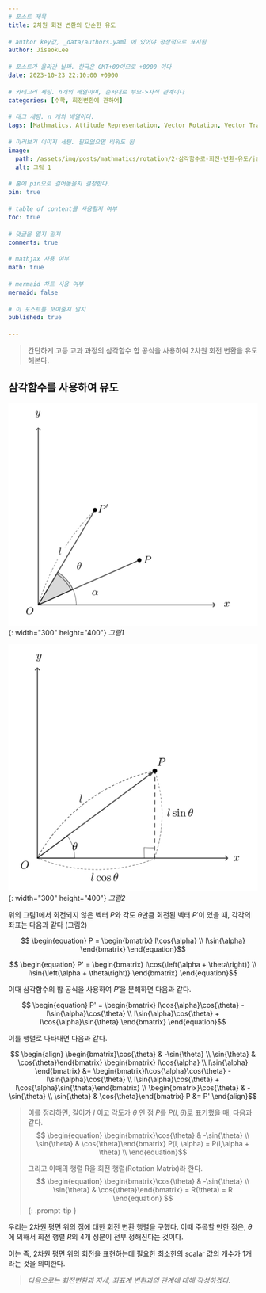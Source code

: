 ```yaml
---
# 포스트 제목
title: 2차원 회전 변환의 단순한 유도

# author key값, _data/authors.yaml 에 있어야 정상적으로 표시됨
author: JiseokLee

# 포스트가 올라간 날짜. 한국은 GMT+09이므로 +0900 이다
date: 2023-10-23 22:10:00 +0900 

# 카테고리 세팅. n개의 배열이며, 순서대로 부모->자식 관계이다
categories: [수학, 회전변환에 관하여]

# 태그 세팅. n 개의 배열이다.
tags: [Mathmatics, Attitude Representation, Vector Rotation, Vector Transform]

# 미리보기 이미지 세팅. 필요없으면 비워도 됨
image:
  path: /assets/img/posts/mathmatics/rotation/2-삼각함수로-회전-변환-유도/jacket.png
  alt: 그림 1

# 홈에 pin으로 걸어놓을지 결정한다.
pin: true

# table of content를 사용할지 여부
toc: true

# 댓글을 열지 말지
comments: true

# mathjax 사용 여부
math: true

# mermaid 차트 사용 여부
mermaid: false

# 이 포스트를 보여줄지 말지
published: true

---
```


> 간단하게 고등 교과 과정의 삼각함수 합 공식을 사용하여 2차원 회전 변환을 유도해본다.

## 삼각함수를 사용하여 유도

![그림1](/assets/img/posts/mathmatics/rotation/2-삼각함수로-회전-변환-유도/p-pprimg-rotation.png){: width="300" height="400"}
_그림1_


![그림2](/assets/img/posts/mathmatics/rotation/2-삼각함수로-회전-변환-유도/p-with-length-coordinate.png){: width="300" height="400"}
_그림2_


위의 그림1에서 회전되지 않은 벡터 $P$와 각도 $\theta$만큼 회전된 벡터 $P'$이 있을 때, 각각의 좌표는 다음과 같다 (그림2)

$$ \begin{equation}
P = \begin{bmatrix}
l\cos{\alpha} \\ 
l\sin{\alpha}
\end{bmatrix} 
\end{equation}$$

$$ \begin{equation}
 P' = \begin{bmatrix}
l\cos{\left(\alpha + \theta\right)} \\  
l\sin{\left(\alpha + \theta\right)} 
\end{bmatrix}
\end{equation}$$

이때 삼각함수의 합 공식을 사용하여 $P'$을 분해하면 다음과 같다. 

$$ \begin{equation}
P' = \begin{bmatrix} 
l\cos{\alpha}\cos{\theta} - l\sin{\alpha}\cos{\theta} \\
l\sin{\alpha}\cos{\theta} + l\cos{\alpha}\sin{\theta}
\end{bmatrix} 
\end{equation}$$

이를 행렬로 나타내면 다음과 같다.

$$ \begin{align} 
\begin{bmatrix}\cos{\theta} & -\sin{\theta} \\ \sin{\theta} & \cos{\theta}\end{bmatrix} \begin{bmatrix} l\cos{\alpha} \\ l\sin{\alpha} \end{bmatrix} &= 
\begin{bmatrix}l\cos{\alpha}\cos{\theta} - l\sin{\alpha}\cos{\theta} \\  l\sin{\alpha}\cos{\theta} + l\cos{\alpha}\sin{\theta}\end{bmatrix} \\
\begin{bmatrix}\cos{\theta} & -\sin{\theta} \\ \sin{\theta} & \cos{\theta}\end{bmatrix} P &= P'
\end{align}$$

> 이를 정리하면, 길이가 $l$ 이고 각도가 $\theta$ 인 점 $P$를 $P(l, \theta)$로 표기했을 때, 다음과 같다.
> $$ \begin{equation}
> \begin{bmatrix}\cos{\theta} & -\sin{\theta} \\ \sin{\theta} & \cos{\theta}\end{bmatrix} P(l, \alpha) = P(l,\alpha + \theta) \\
> \end{equation}$$
>
> 그리고 이때의 행렬 R을 회전 행렬(Rotation Matrix)라 한다.
> $$ \begin{equation}
> \begin{bmatrix}\cos{\theta} & -\sin{\theta} \\ \sin{\theta} & \cos{\theta}\end{bmatrix} = R(\theta) = R
> \end{equation} $$
{: .prompt-tip }

우리는 2차원 평면 위의 점에 대한 회전 변환 행렬을 구했다. 이때 주목할 만한 점은, $\theta$에 의해서 회전 행렬 $R$의 4개 성분이 전부 정해진다는 것이다. 

이는 즉, 2차원 평면 위의 회전을 표현하는데 필요한 최소한의 scalar 값의 개수가 1개라는 것을 의미한다. 

> _다음으로는 회전변환과 자세, 좌표계 변환과의 관계에 대해 작성하겠다._